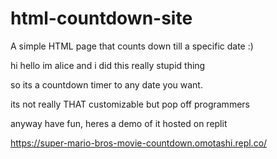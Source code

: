 # html-countdown-site
A simple HTML page that counts down till a specific date :)

hi hello im alice and i did this really stupid thing

so its a countdown timer to any date you want.

its not really THAT customizable but pop off programmers

anyway have fun, heres a demo of it hosted on replit

https://super-mario-bros-movie-countdown.omotashi.repl.co/
